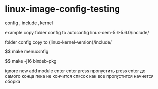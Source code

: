 # linux-image-config-testing
config , include , kernel


example copy folder config to autoconfig linux-oem-5.6-5.6.0/include/

folder config copy to {linux-kernel-version}/include/

$$ make menuconfig

$$ make -j16 bindeb-pkg

ignore new add module enter enter press пропустить press enter до самого конца пока не кончится список как все пропустится начнется сборка
